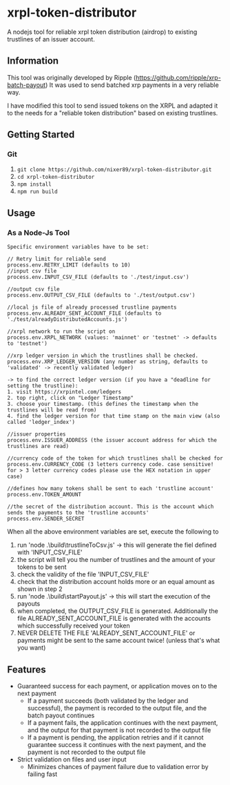 # xrpl-token-distributor

A nodejs tool for reliable xrpl token distribution (airdrop) to existing trustlines of an issuer account.

## Information

This tool was originally developed by Ripple (https://github.com/ripple/xrp-batch-payout)
It was used to send batched xrp payments in a very reliable way.

I have modified this tool to send issued tokens on the XRPL and adapted it to the needs for a "reliable token distribution" based on existing trustlines.

## Getting Started

### Git

1. `git clone https://github.com/nixer89/xrpl-token-distributor.git`
2. `cd xrpl-token-distributor`
3. `npm install`
4. `npm run build`

## Usage

### As a Node-Js Tool

```
Specific environment variables have to be set:

// Retry limit for reliable send
process.env.RETRY_LIMIT (defaults to 10)
//input csv file
process.env.INPUT_CSV_FILE (defaults to './test/input.csv')

//output csv file
process.env.OUTPUT_CSV_FILE (defaults to './test/output.csv')

//local js file of already processed trustline payments
process.env.ALREADY_SENT_ACCOUNT_FILE (defaults to './test/alreadyDistributedAccounts.js')

//xrpl network to run the script on
process.env.XRPL_NETWORK (values: 'mainnet' or 'testnet' -> defaults to 'testnet')

//xrp ledger version in which the trustlines shall be checked.
process.env.XRP_LEDGER_VERSION (any number as string, defaults to 'validated' -> recently validated ledger)

-> to find the correct ledger version (if you have a "deadline for setting the trustline):
1. visit https://xrpintel.com/ledgers
2. top right, click on "Ledger Timestamp"
3. choose your timestamp. (this defines the timestamp when the trustlines will be read from)
4. find the ledger version for that time stamp on the main view (also called 'ledger_index')

//issuer properties
process.env.ISSUER_ADDRESS (the issuer account address for which the trustlines are read)

//currency code of the token for which trustlines shall be checked for
process.env.CURRENCY_CODE (3 letters currency code. case sensitive! for > 3 letter currency codes please use the HEX notation in upper case)

//defines how many tokens shall be sent to each 'trustline account'
process.env.TOKEN_AMOUNT

//the secret of the distribution account. This is the account which sends the payments to the 'trustline accounts'
process.env.SENDER_SECRET

```
When all the above environment variables are set, execute the following to

1. run 'node .\build\trustlineToCsv.js' -> this will generate the fiel defined with 'INPUT_CSV_FILE'
2. the script will tell you the number of trustlines and the amount of your tokens to be sent
3. check the validity of the file 'INPUT_CSV_FILE'
4. check that the distribution account holds more or an equal amount as shown in step 2
5. run 'node .\build\startPayout.js' -> this will start the execution of the payouts
6. when completed, the OUTPUT_CSV_FILE is generated. Additionally the file ALREADY_SENT_ACCOUNT_FILE is generated with the accounts which successfully received your token
7. NEVER DELETE THE FILE 'ALREADY_SENT_ACCOUNT_FILE' or payments might be sent to the same account twice! (unless that's what you want)


## Features

- Guaranteed success for each payment, or application moves on to the next payment
  - If a payment succeeds (both validated by the ledger and successful), the payment is recorded to the output file, and the batch payout continues
  - If a payment fails, the application continues with the next payment, and the output for that payment is not recorded to the output file
  - If a payment is pending, the application retries and if it cannot guarantee success it continues with the next payment, and the payment is not recorded to the output file
- Strict validation on files and user input
  - Minimizes chances of payment failure due to validation error by failing fast

